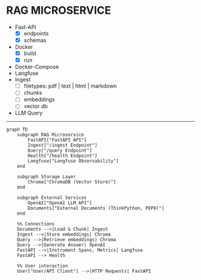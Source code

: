 # RAG MICROSERVICE

+ Fast-API
    + [x] endpoints
    + [x] schemas
+ Docker
    + [x] build
    + [x] run
+ Docker-Compose
+ Langfuse
+ Ingest
    + [ ] filetypes: pdf | text | html | markdown
    + [ ] chunks
    + [ ] embeddings
    + [ ] vector db
+ LLM Query

---

```mermaid
graph TD
    subgraph RAG Microservice
        FastAPI["FastAPI API"]
        Ingest["/ingest Endpoint"]
        Query["/query Endpoint"]
        Health["/health Endpoint"]
        Langfuse["Langfuse Observability"]
    end

    subgraph Storage Layer
        Chroma["ChromaDB (Vector Store)"]
    end

    subgraph External Services
        OpenAI["OpenAI LLM API"]
        Documents["External Documents (ThinkPython, PEP8)"]
    end

    %% Connections
    Documents -->|Load & Chunk| Ingest
    Ingest -->|Store embeddings| Chroma
    Query -->|Retrieve embeddings| Chroma
    Query -->|Generate Answer| OpenAI
    FastAPI -->|Instrument Spans, Metrics| Langfuse
    FastAPI --> Health

    %% User interaction
    User["User/API Client"] -->|HTTP Requests| FastAPI
```

